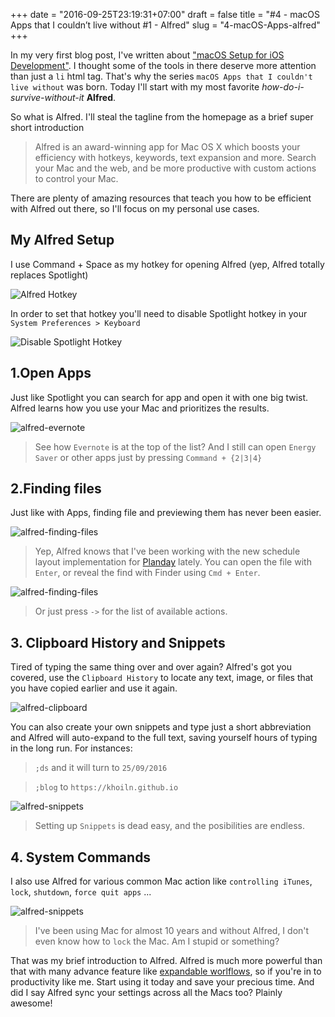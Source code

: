 +++
date = "2016-09-25T23:19:31+07:00"
draft = false
title = "#4 - macOS Apps that I couldn’t live without #1 - Alfred"
slug = "4-macOS-Apps-alfred"
+++

In my very first blog post, I've written about ["macOS Setup for iOS Development"](/blog/1-my-macos-setup-ios-development/). I thought some of the tools in there deserve more attention than just a `li` html tag. That's why the series `macOS Apps that I couldn't live without` was born. Today I'll start with my most favorite *how-do-i-survive-without-it* **Alfred**.

So what is Alfred. I'll steal the tagline from the homepage as a brief super short introduction

>Alfred is an award-winning app for Mac OS X which boosts your efficiency with hotkeys, keywords, text expansion and more. Search your Mac and the web, and be more productive with custom actions to control your Mac.

There are plenty of amazing resources that teach you how to be efficient with Alfred out there, so I'll focus on my personal use cases.

## My Alfred Setup

I use Command + Space as my hotkey for opening Alfred (yep, Alfred totally replaces Spotlight)

![Alfred Hotkey](/images/alfred_hotkey.png)

In order to set that hotkey you'll need to disable Spotlight hotkey in your `System Preferences > Keyboard`

![Disable Spotlight Hotkey](/images/disable_spotlight_hotkey.png)

## 1.Open Apps

Just like Spotlight you can search for app and open it with one big twist. Alfred learns how you use your Mac and prioritizes the results.

![alfred-evernote](/images/alfred_evernote.png)

>See how `Evernote` is at the top of the list? And I still can open `Energy Saver` or other apps just by pressing `Command + {2|3|4}`

## 2.Finding files

Just like with Apps, finding file and previewing them has never been easier.

![alfred-finding-files](/images/searching_file1.png)

>Yep, Alfred knows that I've been working with the new schedule layout implementation for [Planday](https://www.planday.com) lately. You can open the file with `Enter`, or reveal the find with Finder using `Cmd + Enter`.

![alfred-finding-files](/images/searching_file2.png)

>Or just press `->` for the list of available actions.

## 3. Clipboard History and Snippets

Tired of typing the same thing over and over again? Alfred's got you covered, use the `Clipboard History` to locate any text, image, or files that you have copied earlier and use it again.

![alfred-clipboard](/images/alfred_clipboard.png)

You can also create your own snippets and type just a short abbreviation and Alfred will auto-expand to the full text, saving yourself hours of typing in the long run. For instances:

>`;ds` and it will turn to `25/09/2016`

>`;blog` to `https://khoiln.github.io`

![alfred-snippets](/images/alfred_snippets.png)

> Setting up `Snippets` is dead easy, and the posibilities are endless.

## 4. System Commands

I also use Alfred for various common Mac action like `controlling iTunes`, `lock`, `shutdown`, `force quit apps` ...

![alfred-snippets](/images/alfred_lock.png)

>I've been using Mac for almost 10 years and without Alfred, I don't even know how to `lock` the Mac. Am I stupid or something?

That was my brief introduction to Alfred. Alfred is much more powerful than that with many advance feature like [expandable worlflows](https://www.alfredapp.com/workflows/), so if you're in to productivity like me. Start using it today and save your precious time. And did I say Alfred sync your settings across all the Macs too? Plainly awesome!
